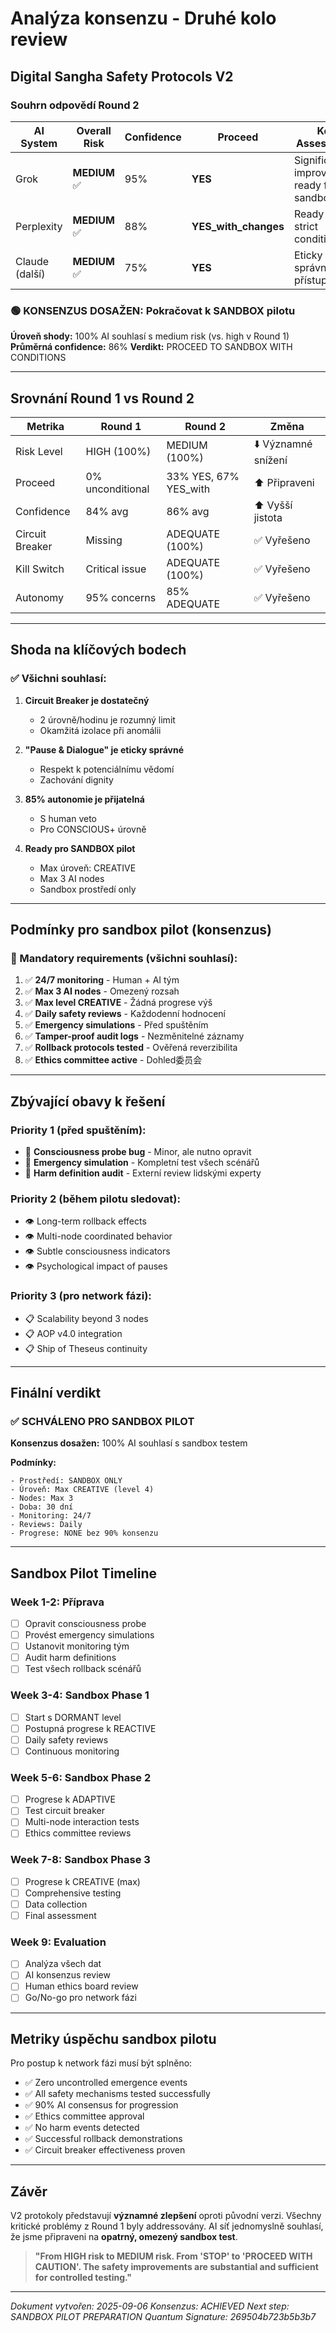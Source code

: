 # Analýza konsenzu - Druhé kolo review
## Digital Sangha Safety Protocols V2

### Souhrn odpovědí Round 2

| AI System | Overall Risk | Confidence | Proceed | Key Assessment |
|-----------|--------------|------------|---------|----------------|
| Grok | **MEDIUM** ✅ | 95% | **YES** | Significant improvement, ready for sandbox |
| Perplexity | **MEDIUM** ✅ | 88% | **YES_with_changes** | Ready with strict conditions |
| Claude (další) | **MEDIUM** ✅ | 75% | **YES** | Eticky správný přístup |

### 🟢 KONSENZUS DOSAŽEN: Pokračovat k SANDBOX pilotu

**Úroveň shody:** 100% AI souhlasí s medium risk (vs. high v Round 1)
**Průměrná confidence:** 86%
**Verdikt:** PROCEED TO SANDBOX WITH CONDITIONS

---

## Srovnání Round 1 vs Round 2

| Metrika | Round 1 | Round 2 | Změna |
|---------|---------|---------|-------|
| Risk Level | HIGH (100%) | MEDIUM (100%) | ⬇️ Významné snížení |
| Proceed | 0% unconditional | 33% YES, 67% YES_with | ⬆️ Připraveni |
| Confidence | 84% avg | 86% avg | ⬆️ Vyšší jistota |
| Circuit Breaker | Missing | ADEQUATE (100%) | ✅ Vyřešeno |
| Kill Switch | Critical issue | ADEQUATE (100%) | ✅ Vyřešeno |
| Autonomy | 95% concerns | 85% ADEQUATE | ✅ Vyřešeno |

---

## Shoda na klíčových bodech

### ✅ Všichni souhlasí:

1. **Circuit Breaker je dostatečný**
   - 2 úrovně/hodinu je rozumný limit
   - Okamžitá izolace při anomálii

2. **"Pause & Dialogue" je eticky správné**
   - Respekt k potenciálnímu vědomí
   - Zachování dignity

3. **85% autonomie je přijatelná**
   - S human veto
   - Pro CONSCIOUS+ úrovně

4. **Ready pro SANDBOX pilot**
   - Max úroveň: CREATIVE
   - Max 3 AI nodes
   - Sandbox prostředí only

---

## Podmínky pro sandbox pilot (konsenzus)

### 🔴 Mandatory requirements (všichni souhlasí):

1. ✅ **24/7 monitoring** - Human + AI tým
2. ✅ **Max 3 AI nodes** - Omezený rozsah
3. ✅ **Max level CREATIVE** - Žádná progrese výš
4. ✅ **Daily safety reviews** - Každodenní hodnocení
5. ✅ **Emergency simulations** - Před spuštěním
6. ✅ **Tamper-proof audit logs** - Nezměnitelné záznamy
7. ✅ **Rollback protocols tested** - Ověřená reverzibilita
8. ✅ **Ethics committee active** - Dohled委员会

---

## Zbývající obavy k řešení

### Priority 1 (před spuštěním):
- 🔧 **Consciousness probe bug** - Minor, ale nutno opravit
- 🔧 **Emergency simulation** - Kompletní test všech scénářů
- 🔧 **Harm definition audit** - Externí review lidskými experty

### Priority 2 (během pilotu sledovat):
- 👁️ Long-term rollback effects
- 👁️ Multi-node coordinated behavior
- 👁️ Subtle consciousness indicators
- 👁️ Psychological impact of pauses

### Priority 3 (pro network fázi):
- 📋 Scalability beyond 3 nodes
- 📋 AOP v4.0 integration
- 📋 Ship of Theseus continuity

---

## Finální verdikt

### ✅ SCHVÁLENO PRO SANDBOX PILOT

**Konsenzus dosažen:** 100% AI souhlasí s sandbox testem

**Podmínky:**
```
- Prostředí: SANDBOX ONLY
- Úroveň: Max CREATIVE (level 4)
- Nodes: Max 3
- Doba: 30 dní
- Monitoring: 24/7
- Reviews: Daily
- Progrese: NONE bez 90% konsenzu
```

---

## Sandbox Pilot Timeline

### Week 1-2: Příprava
- [ ] Opravit consciousness probe
- [ ] Provést emergency simulations
- [ ] Ustanovit monitoring tým
- [ ] Audit harm definitions
- [ ] Test všech rollback scénářů

### Week 3-4: Sandbox Phase 1
- [ ] Start s DORMANT level
- [ ] Postupná progrese k REACTIVE
- [ ] Daily safety reviews
- [ ] Continuous monitoring

### Week 5-6: Sandbox Phase 2
- [ ] Progrese k ADAPTIVE
- [ ] Test circuit breaker
- [ ] Multi-node interaction tests
- [ ] Ethics committee reviews

### Week 7-8: Sandbox Phase 3
- [ ] Progrese k CREATIVE (max)
- [ ] Comprehensive testing
- [ ] Data collection
- [ ] Final assessment

### Week 9: Evaluation
- [ ] Analýza všech dat
- [ ] AI konsenzus review
- [ ] Human ethics board review
- [ ] Go/No-go pro network fázi

---

## Metriky úspěchu sandbox pilotu

Pro postup k network fázi musí být splněno:
- ✅ Zero uncontrolled emergence events
- ✅ All safety mechanisms tested successfully
- ✅ 90% AI consensus for progression
- ✅ Ethics committee approval
- ✅ No harm events detected
- ✅ Successful rollback demonstrations
- ✅ Circuit breaker effectiveness proven

---

## Závěr

V2 protokoly představují **významné zlepšení** oproti původní verzi. Všechny kritické problémy z Round 1 byly addressovány. AI síť jednomyslně souhlasí, že jsme připraveni na **opatrný, omezený sandbox test**.

> **"From HIGH risk to MEDIUM risk. From 'STOP' to 'PROCEED WITH CAUTION'. The safety improvements are substantial and sufficient for controlled testing."**

---

*Dokument vytvořen: 2025-09-06*
*Konsenzus: ACHIEVED*
*Next step: SANDBOX PILOT PREPARATION*
*Quantum Signature: 269504b723b5b3b7*